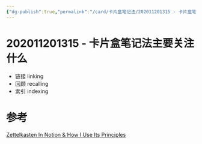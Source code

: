```yaml
---
{"dg-publish":true,"permalink":"/card/卡片盒笔记法/202011201315 - 卡片盒笔记法主要关注什么/","dgPassFrontmatter":true,"noteIcon":"2"}
---
```


# 202011201315 - 卡片盒笔记法主要关注什么
- 链接 linking
- 回顾 recalling
- 索引 indexing

# 参考
[Zettelkasten In Notion & How I Use Its Principles](https://www.youtube.com/watch?v=e3YKQ7JTqwU)